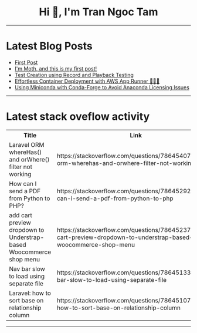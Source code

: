 <h1 align="center">Hi 👋, I'm Tran Ngoc Tam</h1>

---

# Latest Blog Posts 
<!-- BLOG-POST-LIST:START -->
- [First Post](https://dev.to/xdoggox/first-post-2h20)
- [I&#39;m Moth, and this is my first post!](https://dev.to/moth668/im-moth-and-this-is-my-first-post-3mn)
- [Test Creation using Record and Playback Testing](https://dev.to/elle_richard_232/test-creation-using-record-and-playback-testing-56nf)
- [Effortless Container Deployment with AWS App Runner 🏃‍♂️🚀](https://dev.to/virajlakshitha/effortless-container-deployment-with-aws-app-runner-3n3j)
- [Using Miniconda with Conda-Forge to Avoid Anaconda Licensing Issues](https://dev.to/kaamisan/using-miniconda-with-conda-forge-to-avoid-anaconda-licensing-issues-5hkj)
<!-- BLOG-POST-LIST:END -->

---

# Latest stack oveflow activity
<table>
  <tr><th>Title</th><th>Link</th></tr>
  <!-- STACKOVERFLOW:START --><tr><td>Laravel ORM whereHas&lpar;&rpar; and orWhere&lpar;&rpar; filter not working</td><td>https://stackoverflow.com/questions/78645407/laravel-orm-wherehas-and-orwhere-filter-not-working</td></tr><tr><td>How can I send a PDF from Python to PHP?</td><td>https://stackoverflow.com/questions/78645292/how-can-i-send-a-pdf-from-python-to-php</td></tr><tr><td>add cart preview dropdown to Understrap-based Woocommerce shop menu</td><td>https://stackoverflow.com/questions/78645237/add-cart-preview-dropdown-to-understrap-based-woocommerce-shop-menu</td></tr><tr><td>Nav bar slow to load using separate file</td><td>https://stackoverflow.com/questions/78645133/nav-bar-slow-to-load-using-separate-file</td></tr><tr><td>Laravel: how to sort base on relationship column</td><td>https://stackoverflow.com/questions/78645107/laravel-how-to-sort-base-on-relationship-column</td></tr><!-- STACKOVERFLOW:END -->
</table>

---


